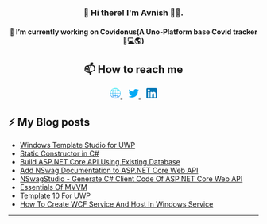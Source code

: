<h3 align="center">👋 Hi there! I'm Avnish 👨‍💻.</h3>
<h4 align="center">🔭 I’m currently working on Covidonus(A Uno-Platform base Covid tracker 📱💻🌎)</h3>
<h2 align="center">📫 How to reach me</h2>
<p align="center">
<a href="http://avnishkumar.co.in">
  <img alt="Avnish Kumar" width="21px" src="https://raw.githubusercontent.com/avikeid2007/avikeid2007/master/Images/global.png" />
</a>
    &nbsp;&nbsp;
<a href="https://twitter.com/avikeid2007">
  <img  alt="Avnish Kumar | Twitter" width="21px" src="https://raw.githubusercontent.com/avikeid2007/avikeid2007/master/Images/twitter.png" />
</a>
 &nbsp;&nbsp;
<a href="https://linkedin.com/in/avnishkumar1">
  <img  alt=Avnish Kumar | Linkedin" width="21px" src="https://raw.githubusercontent.com/avikeid2007/avikeid2007/master/Images/linkedin.png" />
</a>
  
</p>
<h2 align="left">⚡ My Blog posts</h2>


<!--START_SECTION:posts-->
* [Windows Template Studio for UWP](http://avnishkumar.co.in/blog/view/windows-template-studio-for-uwp)
* [Static Constructor in C# ](http://avnishkumar.co.in/blog/view/static-constructor-in-csharpcnet)
* [Build ASP.NET Core API Using Existing Database](https://www.c-sharpcorner.com/article/build-asp-net-core-api-using-existing-database2/)
* [Add NSwag Documentation to ASP.NET Core Web API](https://www.c-sharpcorner.com/article/add-nswag-documentation-to-asp-net-core-web-api/)
* [NSwagStudio - Generate C# Client Code Of ASP.NET Core Web API](https://www.c-sharpcorner.com/article/generate-client-code-with-nswag-studio/)
* [Essentials Of MVVM](https://www.c-sharpcorner.com/article/essential-of-mvvm/)
* [Template 10 For UWP](https://www.c-sharpcorner.com/article/template-10-for-uwp/)
* [How To Create WCF Service And Host In Windows Service](http://avnishkumar.co.in/blog/view/how-to-create-wcf-service-and-host-in-windows-service)
<!--END_SECTION:posts-->

---

<!--
**avikeid2007/avikeid2007** is a ✨ _special_ ✨ repository because its `README.md` (this file) appears on your GitHub profile.

Here are some ideas to get you started:

- 🔭 I’m currently working on ...
- 🌱 I’m currently learning ...
- 👯 I’m looking to collaborate on ...
- 🤔 I’m looking for help with ...
- 💬 Ask me about ...
- 📫 How to reach me: ...
- 😄 Pronouns: ...
- ⚡ Fun fact: ...
-->
